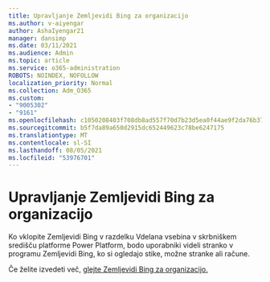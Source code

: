 ```yaml
---
title: Upravljanje Zemljevidi Bing za organizacijo
ms.author: v-aiyengar
author: AshaIyengar21
manager: dansimp
ms.date: 03/11/2021
ms.audience: Admin
ms.topic: article
ms.service: o365-administration
ROBOTS: NOINDEX, NOFOLLOW
localization_priority: Normal
ms.collection: Adm_O365
ms.custom:
- "9005302"
- "9161"
ms.openlocfilehash: c1050208403f708db8ad557f70d7b23d5ea0f44ae9f2da76b37ead2b9b90436e
ms.sourcegitcommit: b5f7da89a650d2915dc652449623c78be6247175
ms.translationtype: MT
ms.contentlocale: sl-SI
ms.lasthandoff: 08/05/2021
ms.locfileid: "53976701"
---
```

# <a name="manage-bing-maps-for-your-organization"></a>Upravljanje Zemljevidi Bing za organizacijo

Ko vklopite Zemljevidi Bing v  razdelku Vdelana vsebina v skrbniškem središču platforme Power Platform, bodo uporabniki videli stranko v programu Zemljevidi Bing, ko si ogledajo stike, možne stranke ali račune.

Če želite izvedeti več, [glejte Zemljevidi Bing za organizacijo.](https://go.microsoft.com/fwlink/?linkid=2152757)